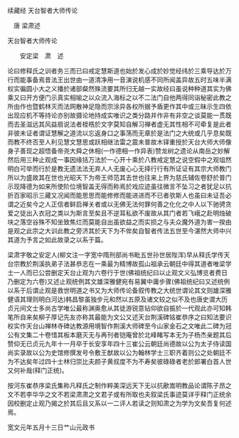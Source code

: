 续藏经   天台智者大师传论  

　唐 梁肃述  

天台智者大师传论  

　　安定梁　肃　述  

论曰修释氏之训者务三而已曰戒定慧斯道也始於发心成於妙觉经纬於三乘导达於万行而能事备焉昔法王出世由一道清净用一音演说机感不同所闻盖异故五时五味半满权实徧圆小大之义播於诸部粲然殊流要其所归无越一实故经曰虽说种种道其实为佛乘又曰开方便门示真实相喻之以众流入海标之以不二法门自他两得同诣秘密此教之所由作也暨鹤林灭而法网散神足隐而宗涂异各权所据予盾更作其中或三昧示生四依出现应机不等持论亦别故摄论地持成实唯识之类分路并作非有非空之谈莫能一贯既而去圣滋远其风益扇说法者桎梏於文字莫知自解习禅者虚无其性相不可牵复是此者非彼未证者谓证慧解之道流以忘返身口之事荡而无章於是法门之大统或几乎息矣既而教不终否至人利见慧文慧思或跃相继法雷之震未普故木铎重授於天台大师大师像身子善现之超悟备帝尧大舜之休相(一作德相一作异表)赞龙树之遗论从南岳之妙解然后用三种止观成一事因缘括万法於一心开十乘於八教戒定慧之说空假中之观坥然明白可举而行於是教无遗法法无弃人人无废心心无择行行有所证证有其宗大师教门所以为盛故其在世也光昭天下为帝王师范其去世也往来上界为慈氏辅佐卷舒於普门示现降德为如来所使阶位境智盖无得而称焉於戏应迹虽往微言不坠习之者犹足以抗折百家昭示三藏又况闻而能思思而能修修而能进进而不已者欤斯人也虽曰未证吾必谓之近矣今之人正信者鲜启禅关者或以无佛无法何罪何善之化化之中人以下驰骋贪爱之徒出入衣冠之类以为斯言至矣且不逆耳私欲不废故从其门者若飞峨之赴明烛破块之落空谷殊不知坐致焦烂而莫能自出虽欲益之而实损之与夫众魔外道为害一揆由是观之此宗之大训此教之旁济其於天下为不侔矣自智者传法五世至今湛然大师中兴其道为予言之如此故录之以系于篇。  

梁肃字敬之安定人(柳文注一字宽中隋刑部尚书毗五世孙世居陛浑)早从释氏学传天台宗教於荆溪执弟子法甚恭志在一乘最为精博故孤山祖承云朝廷中得其道者唯梁学士一人而已公尝删定天台止观为六卷行于世(佛祖统纪曰以止观文义弘博览者费日乃删定为六卷)又述止观统例其文雄深雅健宛有易翼中庸步骤(佛祖统纪曰又述统例以系于后谓止观是救世明道之书又为大师传论备叙传教之大统世谓论其文则雄深雅健语其理则明白河达)韩昌黎虽独步元和然以五原及诸文较之似不及也唐史谓大历贞元间文士多尚古学唯公最称渊奥愈从其徒游锐意钻仰欲自振於一代观此亦可知韩笔所自来矣柳子厚记先友亦称其最能为文公又述天台荆溪碑铭崔恭序之曰知法要识权实作天台山禅林寺碑达教源用境智作荆溪大师碑至今山家金石之文唯此二碑为冠公有文集二十卷惜其板本磨灭无与再刊者铠庵曾於北峰睹写本无为子杨杰亲题其后赞仰无已贞元九年十一月卒于长安享年四十三崔公云朝廷尚德故以公为太子侍读国尚实录故以公为史馆修撰发号令敷王猷故以公为翰林学士三职齐着则公之处朝廷不为不达矣年过四十士林归崇比夫颜子黄叔度不为不寿矣彼碌碌者老於郎署白首人世又何补哉(释门正统)。  

按河东崔恭序梁氏集称凡释氏之制作粹美深远天下无以抗歒嵩明教品论谓陈子昂之文不若李华华之文不若梁肃肃之文君子或有所取也夫叙梁氏事迹莫详乎释门正统余因校删定止观乃揭之於其后且又系以一二评人若读之则知肃之为学为文矣吾复何述焉。  

宽文元年五月十三日艹山元政书  
